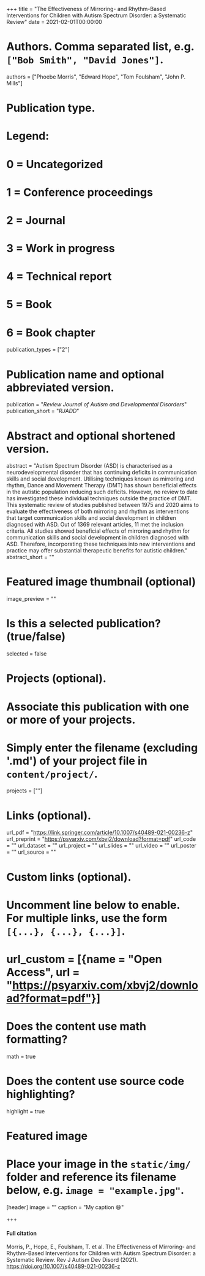 +++
title = "The Effectiveness of Mirroring- and Rhythm-Based Interventions for Children with Autism Spectrum Disorder: a Systematic Review"
date = 2021-02-01T00:00:00

# Authors. Comma separated list, e.g. `["Bob Smith", "David Jones"]`.
authors = ["Phoebe Morris", "Edward Hope", "Tom Foulsham", "John P. Mills"]

# Publication type.
# Legend:
# 0 = Uncategorized
# 1 = Conference proceedings
# 2 = Journal
# 3 = Work in progress
# 4 = Technical report
# 5 = Book
# 6 = Book chapter
publication_types = ["2"]

# Publication name and optional abbreviated version.
publication = "*Review Journal of Autism and Developmental Disorders*"
publication_short = "*RJADD*"

# Abstract and optional shortened version.
abstract = "Autism Spectrum Disorder (ASD) is characterised as a neurodevelopmental disorder that has continuing deficits in communication skills and social development. Utilising techniques known as mirroring and rhythm, Dance and Movement Therapy (DMT) has shown beneficial effects in the autistic population reducing such deficits. However, no review to date has investigated these individual techniques outside the practice of DMT. This systematic review of studies published between 1975 and 2020 aims to evaluate the effectiveness of both mirroring and rhythm as interventions that target communication skills and social development in children diagnosed with ASD. Out of 1369 relevant articles, 11 met the inclusion criteria. All studies showed beneficial effects of mirroring and rhythm for communication skills and social development in children diagnosed with ASD. Therefore, incorporating these techniques into new interventions and practice may offer substantial therapeutic benefits for autistic children."
abstract_short = ""

# Featured image thumbnail (optional)
image_preview = ""

# Is this a selected publication? (true/false)
selected = false

# Projects (optional).
#   Associate this publication with one or more of your projects.
#   Simply enter the filename (excluding '.md') of your project file in `content/project/`.
   projects = [""]

# Links (optional).
url_pdf = "https://link.springer.com/article/10.1007/s40489-021-00236-z"
url_preprint = "https://psyarxiv.com/xbvj2/download?format=pdf"
url_code = ""
url_dataset = ""
url_project = ""
url_slides = ""
url_video = ""
url_poster = ""
url_source = ""

# Custom links (optional).
#   Uncomment line below to enable. For multiple links, use the form `[{...}, {...}, {...}]`.
#   url_custom = [{name = "Open Access", url = "https://psyarxiv.com/xbvj2/download?format=pdf"}]

# Does the content use math formatting?
math = true

# Does the content use source code highlighting?
highlight = true

# Featured image
# Place your image in the `static/img/` folder and reference its filename below, e.g. `image = "example.jpg"`.
[header]
image = ""
caption = "My caption :smile:"

+++

#### Full citation
Morris, P., Hope, E., Foulsham, T. et al. The Effectiveness of Mirroring- and Rhythm-Based Interventions for Children with Autism Spectrum Disorder: a Systematic Review. Rev J Autism Dev Disord (2021). https://doi.org/10.1007/s40489-021-00236-z

